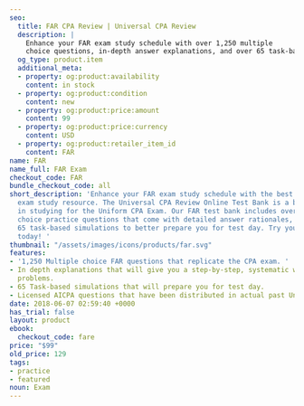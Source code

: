 ```yaml
---
seo:
  title: FAR CPA Review | Universal CPA Review
  description: |
    Enhance your FAR exam study schedule with over 1,250 multiple
    choice questions, in-depth answer explanations, and over 65 task-based simulations to prepare you for test day.
  og_type: product.item
  additional_meta:
  - property: og:product:availability
    content: in stock
  - property: og:product:condition
    content: new
  - property: og:product:price:amount
    content: 99
  - property: og:product:price:currency
    content: USD
  - property: og:product:retailer_item_id
    content: FAR
name: FAR
name_full: FAR Exam
checkout_code: FAR
bundle_checkout_code: all
short_description: 'Enhance your FAR exam study schedule with the best online CPA
  exam study resource. The Universal CPA Review Online Test Bank is a brand-new supplement
  in studying for the Uniform CPA Exam. Our FAR test bank includes over 1,250 multiple
  choice practice questions that come with detailed answer rationales, as well as
  65 task-based simulations to better prepare you for test day. Try your free trial
  today! '
thumbnail: "/assets/images/icons/products/far.svg"
features:
- '1,250 Multiple choice FAR questions that replicate the CPA exam. '
- In depth explanations that will give you a step-by-step, systematic way of solving
  problems.
- 65 Task-based simulations that will prepare you for test day.
- Licensed AICPA questions that have been distributed in actual past Uniform CPA Exams.
date: 2018-06-07 02:59:40 +0000
has_trial: false
layout: product
ebook:
  checkout_code: fare
price: "$99"
old_price: 129
tags:
- practice
- featured
noun: Exam
---
```

